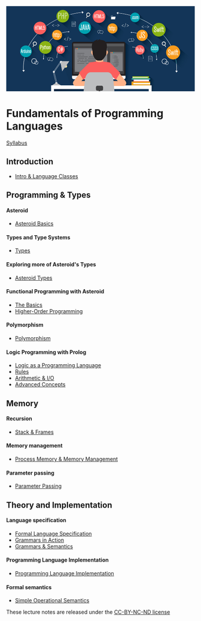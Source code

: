 <center>
<img src="image.jpeg">
</center>

# Fundamentals of Programming Languages

[Syllabus](docs/syllabus.pdf)

<!--
NOTES:
* do type stuff in C
* move grammar and implementation stuff to the end of the course with prolog semantics
* move functional programming after Asteroid types
* nice material on python gc: https://stackify.com/python-garbage-collection/
-->

## Introduction
* [Intro & Language Classes](notes/csc301-ln001.pdf)



## Programming & Types

#### Asteroid
* [Asteroid Basics](notes/csc301-ln002.pdf)

#### Types and Type Systems
* [Types](notes/csc301-ln003.pdf)

#### Exploring more of Asteroid's Types
* [Asteroid Types](notes/csc301-ln004.pdf)

#### Functional Programming with Asteroid
* [The Basics](notes/csc301-ln013.pdf)
* [Higher-Order Programming](notes/csc301-ln014.pdf)

#### Polymorphism
* [Polymorphism](notes/csc301-ln019.pdf)

#### Logic Programming with Prolog
* [Logic as a Programming Language](notes/csc301-ln020.pdf)
* [Rules](notes/csc301-ln021.pdf)
* [Arithmetic & I/O](notes/csc301-ln022.pdf)
* [Advanced Concepts](notes/csc301-ln023.pdf)



## Memory

#### Recursion
* [Stack & Frames](notes/csc301-ln016.pdf)

#### Memory management
* [Process Memory & Memory Management](notes/csc301-ln017.pdf)

#### Parameter passing
* [Parameter Passing](notes/csc301-ln018.pdf)


## Theory and Implementation

#### Language specification
* [Formal Language Specification](notes/csc301-ln009.pdf)
* [Grammars in Action](notes/csc301-ln010.pdf)
* [Grammars & Semantics](notes/csc301-ln011.pdf)

#### Programming Language Implementation
* [Programming Language Implementation](notes/csc301-ln012.pdf)

#### Formal semantics
* [Simple Operational Semantics](notes/csc301-ln024.pdf)
<!-- * [The Semantics of Variables](notes/csc301-ln025.pdf) -->


These lecture notes are released under the [CC-BY-NC-ND license](https://creativecommons.org/licenses/by-nc-nd/3.0/us/legalcode)
